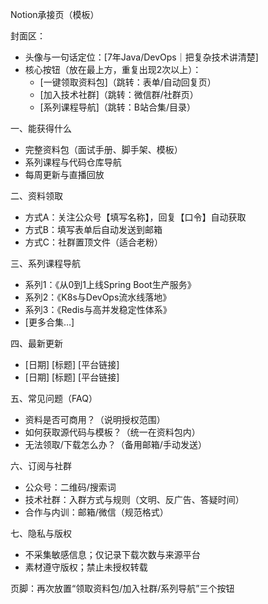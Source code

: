 Notion承接页（模板）

封面区：
- 头像与一句话定位：[7年Java/DevOps｜把复杂技术讲清楚]
- 核心按钮（放在最上方，重复出现2次以上）：
  - [一键领取资料包]（跳转：表单/自动回复页）
  - [加入技术社群]（跳转：微信群/社群页）
  - [系列课程导航]（跳转：B站合集/目录）

一、能获得什么
- 完整资料包（面试手册、脚手架、模板）
- 系列课程与代码仓库导航
- 每周更新与直播回放

二、资料领取
- 方式A：关注公众号【填写名称】，回复【口令】自动获取
- 方式B：填写表单后自动发送到邮箱
- 方式C：社群置顶文件（适合老粉）

三、系列课程导航
- 系列1：《从0到1上线Spring Boot生产服务》
- 系列2：《K8s与DevOps流水线落地》
- 系列3：《Redis与高并发稳定性体系》
- [更多合集…]

四、最新更新
- [日期] [标题] [平台链接]
- [日期] [标题] [平台链接]

五、常见问题（FAQ）
- 资料是否可商用？（说明授权范围）
- 如何获取源代码与模板？（统一在资料包内）
- 无法领取/下载怎么办？（备用邮箱/手动发送）

六、订阅与社群
- 公众号：二维码/搜索词
- 技术社群：入群方式与规则（文明、反广告、答疑时间）
- 合作与内训：邮箱/微信（规范格式）

七、隐私与版权
- 不采集敏感信息；仅记录下载次数与来源平台
- 素材遵守版权；禁止未授权转载

页脚：再次放置“领取资料包/加入社群/系列导航”三个按钮


